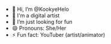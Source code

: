 - 👋 Hi, I’m @KookyeHelo
- 🌱 I'm a digital artist
- 💞️ I’m just looking for fun
- 😄 Pronouns: She/Her
- ⚡ Fun fact: YouTuber (artist/animator)

<!---
KookyeHelo/KookyeHelo is a ✨ special ✨ repository because its `README.md` (this file) appears on your GitHub profile.
You can click the Preview link to take a look at your changes.
--->
